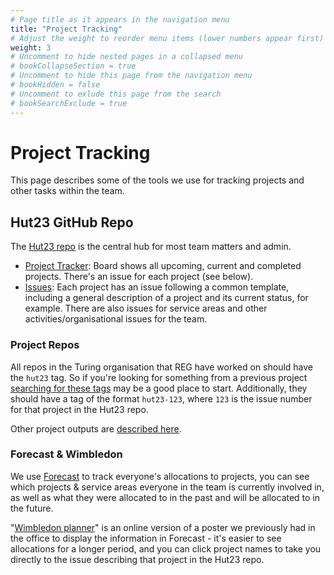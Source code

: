 ```yaml
---
# Page title as it appears in the navigation menu
title: "Project Tracking"
# Adjust the weight to reorder menu items (lower numbers appear first)
weight: 3
# Uncomment to hide nested pages in a collapsed menu
# bookCollapseSection = true
# Uncomment to hide this page from the navigation menu
# bookHidden = false
# Uncomment to exlude this page from the search
# bookSearchExclude = true
---
```


# Project Tracking

This page describes some of the tools we use for tracking projects and other tasks within the team.

## Hut23 GitHub Repo

The [Hut23 repo](https://github.com/alan-turing-institute/Hut23) is the central hub for most team matters and admin.

- [Project Tracker](https://github.com/alan-turing-institute/Hut23/projects/2): Board shows all upcoming, current and completed projects. There's an issue for each project (see below).
- [Issues](https://github.com/alan-turing-institute/Hut23/issues): Each project has an issue following a common template, including a general description of a project and its current status, for example. There are also issues for service areas and other activities/organisational issues for the team.

### Project Repos

All repos in the Turing organisation that REG have worked on should have the `hut23` tag. So if you're looking for something from a previous project [searching for these tags](https://github.com/search?q=topic%3Ahut23+org%3Aalan-turing-institute&type=Repositories) may be a good place to start. Additionally, they should have a tag of the format `hut23-123`, where `123` is the issue number for that project in the Hut23 repo.

Other project outputs are [described here](../project_outputs).

### Forecast & Wimbledon

We use [Forecast](https://forecastapp.com/974183/schedule/projects) to track everyone's allocations to projects, you can see which projects & service areas everyone in the team is currently involved in, as well as what they were allocated to in the past and will be allocated to in the future.

"[Wimbledon planner](https://wimbledon-planner.azurewebsites.net/)" is an online version of a poster we previously had in the office to display the information in Forecast - it's easier to see allocations for a longer period, and you can click project names to take you directly to the issue describing that project in the Hut23 repo.
